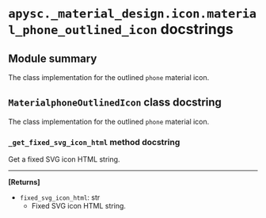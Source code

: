 # `apysc._material_design.icon.material_phone_outlined_icon` docstrings

## Module summary

The class implementation for the outlined `phone` material icon.

## `MaterialphoneOutlinedIcon` class docstring

The class implementation for the outlined `phone` material icon.

### `_get_fixed_svg_icon_html` method docstring

Get a fixed SVG icon HTML string.<hr>

**[Returns]**

- `fixed_svg_icon_html`: str
  - Fixed SVG icon HTML string.